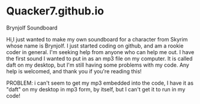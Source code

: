 # Quacker7.github.io
Brynjolf Soundboard



Hi,I just wanted to make my own soundboard for a character from Skyrim whose name is Brynjolf. I just started coding on github, 
and am a rookie coder in general. I'm seeking help from anyone who can help me out. I have the first sound I wanted to put in as an mp3 file on my computer. It is called daft on my desktop, but I'm still having some problems with my code. Any help is welcomed, and thank you if you're reading this!

PROBLEM: i can't seem to get my mp3 embedded into the code, I have it as "daft" on my desktop in mp3 form, by itself, but I can't get it to run in my code!
